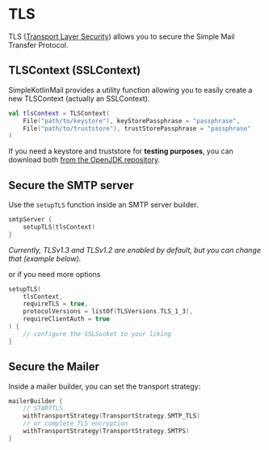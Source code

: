 # TLS

TLS ([Transport Layer Security](https://en.wikipedia.org/wiki/Transport_Layer_Security)) allows you to secure the Simple Mail Transfer Protocol.

## TLSContext (SSLContext)

SimpleKotlinMail provides a utility function allowing you to easily create a new TLSContext (actually an SSLContext).

```kotlin
val tlsContext = TLSContext(
    File("path/to/keystore"), keyStorePassphrase = "passphrase",
    File("path/to/truststore"), trustStorePassphrase = "passphrase"
)
```

If you need a keystore and truststore for **testing purposes**, you can download both [from the OpenJDK repository](https://github.com/openjdk/jdk/tree/master/test/jdk/javax/net/ssl/etc).

## Secure the SMTP server

Use the `setupTLS` function inside an SMTP server builder.

```kotlin
smtpServer {
    setupTLS(tlsContext)
}
```

_Currently, TLSv1.3 and TLSv1.2 are enabled by default, but you can change that (example below)._

or if you need more options
```kotlin
setupTLS(
    tlsContext,
    requireTLS = true,
    protocolVersions = listOf(TLSVersions.TLS_1_3),
    requireClientAuth = true
) {
    // configure the SSLSocket to your liking
}
```

## Secure the Mailer

Inside a mailer builder, you can set the transport strategy:

```kotlin
mailerBuilder {
    // STARTTLS
    withTransportStrategy(TransportStrategy.SMTP_TLS)
    // or complete TLS encryption
    withTransportStrategy(TransportStrategy.SMTPS)
}
```
